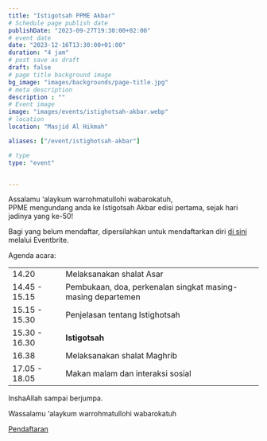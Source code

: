 ```yaml
---
title: "Istigotsah PPME Akbar"
# Schedule page publish date
publishDate: "2023-09-27T19:30:00+02:00"
# event date
date: "2023-12-16T13:30:00+01:00"
duration: "4 jam"
# post save as draft
draft: false
# page title background image
bg_image: "images/backgrounds/page-title.jpg"
# meta description
description : ""
# Event image
image: "images/events/istighotsah-akbar.webp"
# location
location: "Masjid Al Hikmah"

aliases: ["/event/istighotsah-akbar"]

# type
type: "event"


---
```

Assalamu ‘alaykum warrohmatullohi wabarokatuh,<br/>
PPME mengundang anda ke Istigotsah Akbar edisi pertama, sejak hari jadinya yang ke-50!

Bagi yang belum mendaftar, dipersilahkan untuk mendaftarkan diri [di sini](https://www.eventbrite.com/e/tickets-istigotsah-ppme-akbar-749016156487) melalui Eventbrite.

Agenda acara:




|   |   |
|--------|--|
| 14.20 | Melaksanakan shalat Asar   |
| 14.45 - 15.15 | Pembukaan, doa, perkenalan singkat masing-masing departemen |
| 15.15 - 15.30 | Penjelasan tentang Istighotsah |
| 15.30 - 16.30 | **Istigotsah** |
| 16.38 | Melaksanakan shalat Maghrib |
| 17.05 - 18.05 | Makan malam dan interaksi sosial |

InshaAllah sampai berjumpa.

Wassalamu ‘alaykum warrohmatullohi wabarokatuh

<a class="btn btn-primary" href="https://www.eventbrite.com/e/tickets-istigotsah-ppme-akbar-749016156487" role="button">Pendaftaran</a>